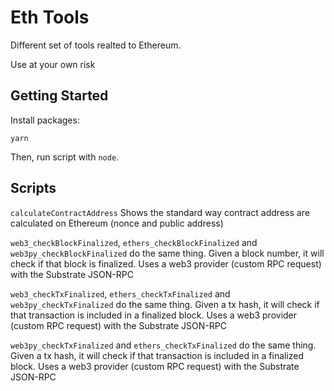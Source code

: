 # Eth Tools

Different set of tools realted to Ethereum.

Use at your own risk

## Getting Started

Install packages:

```
yarn
```

Then, run script with `node`.


## Scripts

`calculateContractAddress` Shows the standard way contract address are calculated on Ethereum (nonce and public address)

`web3_checkBlockFinalized`, `ethers_checkBlockFinalized` and `web3py_checkBlockFinalized` do the same thing. Given a block number, it will check if that block is finalized. Uses a web3 provider (custom RPC request) with the Substrate JSON-RPC

`web3_checkTxFinalized`, `ethers_checkTxFinalized` and `web3py_checkTxFinalized` do the same thing. Given a tx hash, it will check if that transaction is included in a finalized block. Uses a web3 provider (custom RPC request) with the Substrate JSON-RPC

`web3py_checkTxFinalized`  and `ethers_checkTxFinalized` do the same thing. Given a tx hash, it will check if that transaction is included in a finalized block. Uses a web3 provider (custom RPC request) with the Substrate JSON-RPC


